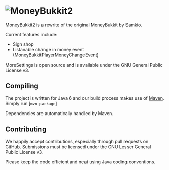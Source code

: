 ![MoneyBukkit2](http://i.imgur.com/OxXao7H.png)
=========

MoneyBukkit2 is a rewrite of the original MoneyBukkit by Samkio.

Current features include:

* Sign shop
* Listanable change in money event (MoneyBukkitPlayerMoneyChangeEvent)


MoreSettings is open source and is available under the GNU General Public License v3.

Compiling
---------

The project is written for Java 6 and our build process makes use of [Maven](http://maven.apache.org). 
Simply run [`mvn package`]

Dependencies are automatically handled by Maven.

Contributing
------------

We happily accept contributions, especially through pull requests on GitHub. Submissions 
must be licensed under the GNU Lesser General Public License v3.

Please keep the code efficient and neat using Java coding conventions.

